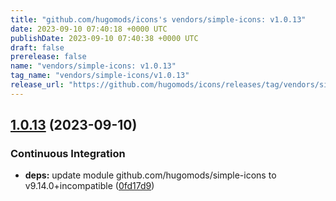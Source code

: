 ```yaml
---
title: "github.com/hugomods/icons's vendors/simple-icons: v1.0.13"
date: 2023-09-10 07:40:18 +0000 UTC
publishDate: 2023-09-10 07:40:38 +0000 UTC
draft: false
prerelease: false
name: "vendors/simple-icons: v1.0.13"
tag_name: "vendors/simple-icons/v1.0.13"
release_url: "https://github.com/hugomods/icons/releases/tag/vendors/simple-icons/v1.0.13"
---
```


## [1.0.13](https://github.com/hugomods/icons/compare/vendors/simple-icons/v1.0.12...vendors/simple-icons/v1.0.13) (2023-09-10)


### Continuous Integration

* **deps:** update module github.com/hugomods/simple-icons to v9.14.0+incompatible ([0fd17d9](https://github.com/hugomods/icons/commit/0fd17d9f23cdc77585ec79a3e52ec01de66c1682))

